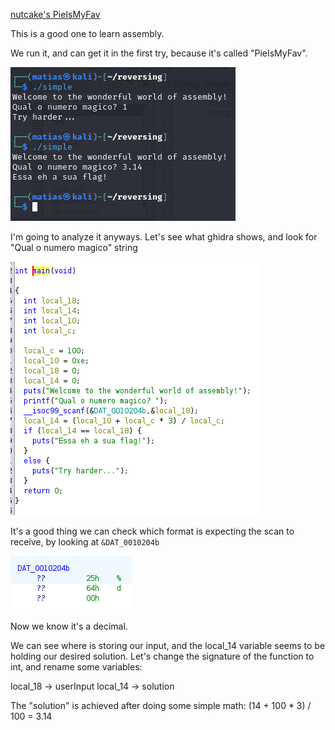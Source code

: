 [nutcake's PieIsMyFav](https://crackmes.one/crackme/5c11e1f333c5d41e58e00579)

This is a good one to learn assembly.

We run it, and can get it in the first try, because it's called "PieIsMyFav".

![run](img/crackme_2_1.png)

I'm going to analyze it anyways. Let's see what ghidra shows, and look for "Qual o numero magico" string

![main](img/crackme_2_2.png)

It's a good thing we can check which format is expecting the scan to receive, by looking at `&DAT_0010204b`

![format](img/crackme_2_3.png)

Now we know it's a decimal.

We can see where is storing our input, and the local_14 variable seems to be holding our desired solution. 
Let's change the signature of the function to int, and rename some variables:

local_18 -> userInput
local_14 -> solution

The "solution" is achieved after doing some simple math:
(14 + 100 * 3) / 100 = 3.14

